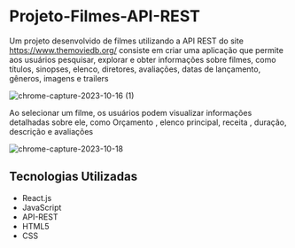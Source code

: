 # Projeto-Filmes-API-REST
Um projeto desenvolvido de filmes utilizando a API REST do site https://www.themoviedb.org/ consiste em criar uma aplicação que permite aos usuários pesquisar, explorar e obter informações sobre filmes, como títulos, sinopses, elenco, diretores, avaliações, datas de lançamento, gêneros, imagens e trailers

![chrome-capture-2023-10-16 (1)](https://github.com/ezequiel3e/Projeto-Filmes-API-REST/assets/98046274/cd8b7253-ca15-4bff-b01b-9b5d6fa9ec82)

Ao selecionar um filme, os usuários podem visualizar informações detalhadas sobre ele, como Orçamento , elenco principal, receita , duração, descrição e avaliações

![chrome-capture-2023-10-18](https://github.com/ezequiel3e/Projeto-Filmes-API-REST/assets/98046274/86de3837-1b64-4ef3-8d5d-76d73592ebcb)

## Tecnologias Utilizadas 
- React.js
- JavaScript
- API-REST
- HTML5
- CSS
